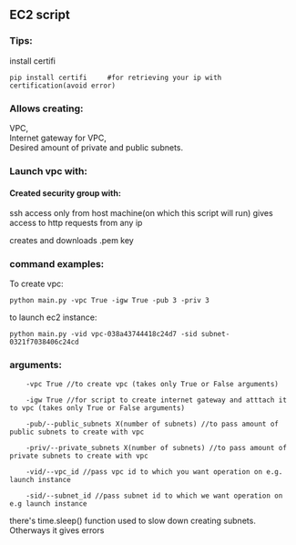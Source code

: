 ## EC2 script         

### Tips:
install certifi     
        
    pip install certifi     #for retrieving your ip with certification(avoid error)

### Allows creating:

VPC,    
Internet gateway for VPC,   
Desired amount of private and public subnets.

    
### Launch vpc with:
#### Created security group with:    
ssh access only from host machine(on which this script will run)
gives access to http requests from any ip   

creates and downloads .pem key

### command examples:    
To create vpc:

    python main.py -vpc True -igw True -pub 3 -priv 3
to launch ec2 instance:
    
    python main.py -vid vpc-038a43744418c24d7 -sid subnet-0321f7038406c24cd

### arguments:
        
        -vpc True //to create vpc (takes only True or False arguments)

        -igw True //for script to create internet gateway and atttach it to vpc (takes only True or False arguments)

        -pub/--public_subnets X(number of subnets) //to pass amount of public subnets to create with vpc

        -priv/--private_subnets X(number of subnets) //to pass amount of private subnets to create with vpc

        -vid/--vpc_id //pass vpc id to which you want operation on e.g. launch instance

        -sid/--subnet_id //pass subnet id to which we want operation on e.g launch instance

there's time.sleep() function used to slow down creating subnets. Otherways it gives errors


